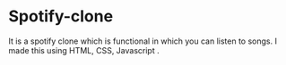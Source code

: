 # Spotify-clone
It is a spotify clone which is functional in which you can listen to songs. I made this using HTML, CSS, Javascript .
